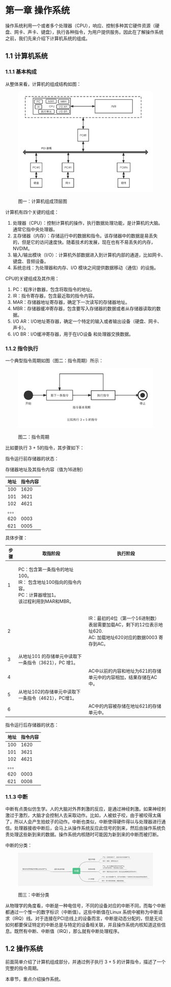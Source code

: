 # 第一章 操作系统

操作系统利用一个或者多个处理器（CPU），响应、控制多种其它硬件资源（硬盘、网卡、声卡、键盘），执行各种指令，为用户提供服务。因此在了解操作系统之前，我们先来介绍下计算机系统的组成。

## 1.1 计算机系统

### 1.1.1 基本构成

从整体来看，计算机的组成结构如图：

<figure><img src="../.gitbook/assets/computer_zucheng.png" alt=""><figcaption><p>图一：计算机组成顶层图</p></figcaption></figure>

计算机有四个关键的组成：

1. 处理器（CPU）：控制计算机的操作，执行数据处理功能，是计算机的大脑。通常它指中央处理器。
2. 主存储器（内存）：存储运行中的数据和指令。该存储器中的数据是易丢失的，但是它的访问速度快。随着技术的发展，现在也有不易丢失的内存，NVDIM。
3. 输入/输出模块（I/O）：计算机外部数据进入到计算机内部的通道，比如网卡、键盘、音频设备。
4. 系统总线：为处理器和内存、I/O 模块之间提供数据移动（通信）的设施。

CPU的关键组成及其作用：

1. PC：程序计数器，包含将取指令的地址。
2. IR：指令寄存器，包含最近取的指令内容。
3. MAR：存储器地址寄存器，确定下一次读写的存储器地址。
4. MBR：存储器缓冲寄存器，包含要写入存储器的数据或者从存储器读取的数据。
5. I/O AR：I/O地址寄存器，确定一个特定的输入或者输出设备（硬盘、网卡、声卡）。
6. I/O BR：I/O缓冲寄存器，用于在I/O设备 和处理器交换数据。

### 1.1.2 指令执行

一个典型指令周期如图（图二：指令周期）所示：

<figure><img src="../.gitbook/assets/cpu_zhiling.png" alt=""><figcaption><p>图二：指令周期</p></figcaption></figure>

比如要执行 3 + 5的指令，其步骤如下：

指令运行前存储器的状态：

存储器地址及其指令内容（值为16进制）

| 地址  | 指令内容 |
| --- | ---- |
| 100 | 1620 |
| 101 | 3621 |
| 102 | 4621 |
| 。。。 |      |
| 620 | 0003 |
| 621 | 0005 |

具体步骤：

| 步骤 | 取指阶段                                                                             | 执行阶段                                                                            |
| -- | -------------------------------------------------------------------------------- | ------------------------------------------------------------------------------- |
| 1  | <p>PC：包含第一条指令的地址 100。<br>IR： 包含地址100指向的指令内容。<br>PC：计算器增加1。<br>该过程利用到MAR和MBR。</p> |                                                                                 |
| 2  |                                                                                  | <p>IR：最初的4位（第一个16进制数）表层需要加载AC，剩下的12位表示地址620.<br>AC: 加载地址620对应的数据0003 寄存到AC。</p> |
| 3  | 从地址101 的存储单元中读取下一条指令（3621），PC 增1。                                                |                                                                                 |
| 4  |                                                                                  | AC中以前的内容和地址为621的存储单元中的内容相加，结果存储在AC中。                                            |
| 5  | 从地址102的存储单元中读取下一条指令（4621），PC增1。                                                  |                                                                                 |
| 6  |                                                                                  | AC中的内容被存储在地址621的存储单元中。                                                          |

指令运行后存储器的状态：

| 地址  | 指令内容 |
| --- | ---- |
| 100 | 1620 |
| 101 | 3621 |
| 102 | 4621 |
| 。。。 |      |
| 620 | 0003 |
| 621 | 0008 |

### 1.1.3 中断

中断有点类似仿生学。人的大脑对外界刺激的反应，是通过神经刺激。如果神经刺激过于激烈，大脑才会控制人去采取动作。比如，人被蚊子咬，由于被咬得太痛了，所以人会产生拍蚊子的动作。中断也类似，中断使得硬件得以与处理器进行通信。处理器接收中断后，会马上从操作系统反应此信号的到来，然后由操作系统负责处理这些新到来的数据。操作系统内核随时可能因为新到来的中断而被打断。

中断的分类：

<figure><img src="../.gitbook/assets/yingjian_zhongduan.png" alt=""><figcaption><p>图三：中断分类</p></figcaption></figure>

从物理学的角度看，中断是一种电信号，不同的设备对应的中断不同，而每个中断都通过一个惟一的数字标识（中断值）。这些中断值在Linux 系统中被称为中断请求（IRQ）线。对于连接在PCI总线上的设备而言，中断是动态分配的，但是无论如何都要保证特定的中断总是与特定的设备相关联，并且操作系统内核知道这些信息。既然有中断、中断值（IRQ），那么就有中断处理程序。

## 1.2 操作系统

前面简单介绍了计算机组成部分，并通过例子执行 3 + 5 的计算指令，描述了一个完整的指令周期。

本章节，重点介绍操作系统。

